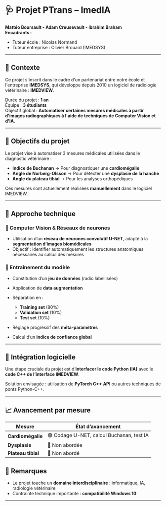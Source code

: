 # 🩺 Projet PTrans – ImedIA

**Mattéo Boursault - Adam Creusevault - Ibrahim Braham**  
**Encadrants :**  
- Tuteur école : Nicolas Normand  
- Tuteur entreprise : Olivier Brouard (IMEDSYS)

---

## 📌 Contexte

Ce projet s'inscrit dans le cadre d'un partenariat entre notre école et l'entreprise **IMEDSYS**, qui développe depuis 2010 un logiciel de radiologie vétérinaire : **IMEDVIEW**.

Durée du projet : **1 an**  
Équipe : **3 étudiants**  
Objectif global : **Automatiser certaines mesures médicales à partir d'images radiographiques à l'aide de techniques de Computer Vision et d'IA**.

---

## 🎯 Objectifs du projet

Le projet vise à automatiser 3 mesures médicales utilisées dans le diagnostic vétérinaire :

- **Indice de Buchanan** → Pour diagnostiquer une **cardiomégalie**
- **Angle de Norberg-Olsson** → Pour détecter une **dysplasie de la hanche**
- **Angle du plateau tibial** → Pour les analyses orthopédiques

Ces mesures sont actuellement réalisées **manuellement** dans le logiciel IMEDVIEW.

---

## 🧠 Approche technique

### 🧬 Computer Vision & Réseaux de neurones

- Utilisation d’un **réseau de neurones convolutif U-NET**, adapté à la **segmentation d’images biomédicales**
- Objectif : identifier automatiquement les structures anatomiques nécessaires au calcul des mesures

### 🔄 Entraînement du modèle

- Constitution d’un **jeu de données** (radio labellisées)
- Application de **data augmentation**
- Séparation en :  
  - **Training set** (80%)  
  - **Validation set** (10%)  
  - **Test set** (10%)  

- Réglage progressif des **méta-paramètres**
- Calcul d’un **indice de confiance global**

---

## 🔗 Intégration logicielle

Une étape cruciale du projet est d’**interfacer le code Python (IA)** avec le **code C++ de l’interface IMEDVIEW**.

Solution envisagée : utilisation de **PyTorch C++ API** ou autres techniques de ponts Python-C++.

---

## 📈 Avancement par mesure

| Mesure                 | État d’avancement                            |
|------------------------|----------------------------------------------|
| **Cardiomégalie**      | 🟢 Codage U-NET, calcul Buchanan, test IA    |
| **Dysplasie**          | 🔴 Non abordée                               |
| **Plateau tibial**     | 🔴 Non abordé                                |


## 💬 Remarques

- Le projet touche un **domaine interdisciplinaire** : informatique, IA, radiologie vétérinaire
- Contrainte technique importante : **compatibilité Windows 10**

---
